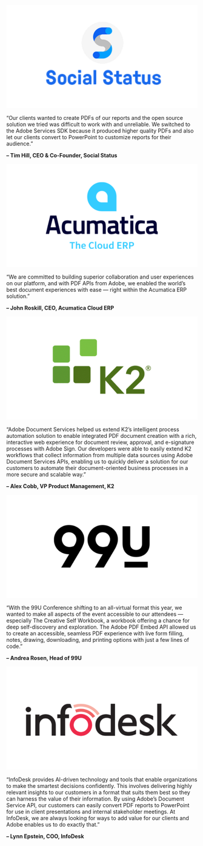
<Carousel slots="image, text1, text2" repeat="5"  theme="light" enableNavigation  className="carousel-padding-top-zero"/>

![Social status](../images/social_status_2x.png)

“Our clients wanted to create PDFs of our reports and the open source solution we tried was difficult to work with and unreliable. We switched to the Adobe Services SDK because it produced higher quality PDFs and also let our clients convert to PowerPoint to customize reports for their audience.”

**– Tim Hill, CEO & Co-Founder, Social Status**

![Acumatica](../images/acumatica_2x.png)

“We are committed to building superior collaboration and user experiences on our platform, and with PDF APIs from Adobe, we enabled the world’s best document experiences with ease — right within the Acumatica ERP solution.”

**– John Roskill, CEO, Acumatica Cloud ERP**

![k2](../images/k2_2x.png)

“Adobe Document Services helped us extend K2’s intelligent process automation solution to enable
integrated PDF document creation with a rich, interactive web experience for document review,
approval, and e-signature processes with Adobe Sign. Our developers were able to easily extend K2
workflows that collect information from multiple data sources using Adobe Document Services APIs,
enabling us to quickly deliver a solution for our customers to automate their document-oriented business processes in a more secure and scalable way.”

**– Alex Cobb, VP Product Management, K2**

![Ninetynine u](../images/ninetynine_u_2x.png)

“With the 99U Conference shifting to an all-virtual format this year, we wanted to make all aspects of the
event accessible to our attendees — especially The Creative Self Workbook, a workbook offering a
chance for deep self-discovery and exploration. The Adobe PDF Embed API allowed us to create an
accessible, seamless PDF experience with live form filling, notes, drawing, downloading, and printing
options with just a few lines of code.”

**– Andrea Rosen, Head of 99U**

![Infodesk](../images/infodesk_2x.png)

“InfoDesk provides AI-driven technology and tools that enable organizations to make the smartest
decisions confidently. This involves delivering highly relevant insights to our customers in a format that
suits them best so they can harness the value of their information. By using Adobe’s Document Service
API, our customers can easily convert PDF reports to PowerPoint for use in client presentations and
internal stakeholder meetings. At InfoDesk, we are always looking for ways to add value for our clients
and Adobe enables us to do exactly that.”

**– Lynn Epstein, COO, InfoDesk**
